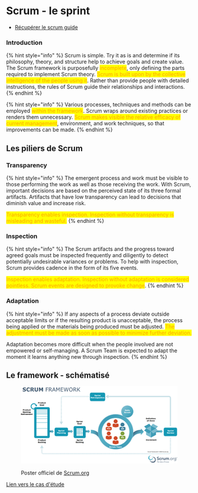 # Scrum - le sprint

* [Récupérer le scrum guide](https://scrumguides.org/index.html)

### Introduction <a href="#scrum-definition" id="scrum-definition"></a>

{% hint style="info" %}
Scrum is simple. Try it as is and determine if its philosophy, theory, and structure help to achieve goals and create value. The Scrum framework is purposefully <mark style="color:orange;">incomplete</mark>, only defining the parts required to implement Scrum theory. <mark style="color:orange;">Scrum is built upon by the collective intelligence of the people using it</mark>. Rather than provide people with detailed instructions, the rules of Scrum guide their relationships and interactions.
{% endhint %}

{% hint style="info" %}
Various processes, techniques and methods can be employed <mark style="color:orange;">within the framework</mark>. Scrum wraps around existing practices or renders them unnecessary. <mark style="color:orange;">Scrum makes visible the relative efficacy of current management</mark>, environment, and work techniques, so that improvements can be made.
{% endhint %}

## Les piliers de Scrum

### Transparency <a href="#transparency" id="transparency"></a>

{% hint style="info" %}
The emergent process and work must be visible to those performing the work as well as those receiving the work. With Scrum, important decisions are based on the perceived state of its three formal artifacts. Artifacts that have low transparency can lead to decisions that diminish value and increase risk.

<mark style="color:orange;">Transparency enables inspection. Inspection without transparency is misleading and wasteful.</mark>
{% endhint %}

### Inspection <a href="#inspection" id="inspection"></a>

{% hint style="info" %}
The Scrum artifacts and the progress toward agreed goals must be inspected frequently and diligently to detect potentially undesirable variances or problems. To help with inspection, Scrum provides cadence in the form of its five events.

<mark style="color:orange;">Inspection enables adaptation. Inspection without adaptation is considered pointless. Scrum events are designed to provoke change</mark>.
{% endhint %}

### Adaptation <a href="#adaptation" id="adaptation"></a>

{% hint style="info" %}
If any aspects of a process deviate outside acceptable limits or if the resulting product is unacceptable, the process being applied or the materials being produced must be adjusted. <mark style="color:orange;">The adjustment must be made as soon as possible to minimize further deviation.</mark>

Adaptation becomes more difficult when the people involved are not empowered or self-managing. A Scrum Team is expected to adapt the moment it learns anything new through inspection.
{% endhint %}

## Le framework - schématisé

<figure><img src="../../../.gitbook/assets/image (11).png" alt=""><figcaption><p>Poster officiel de <a href="https://scrumorg-website-prod.s3.amazonaws.com/drupal/2023-09/Scrum%20Framework%20with%20sdo%20logo%209.29.23.pdf">Scrum.org</a></p></figcaption></figure>

[Lien vers le cas d'étude](../laboratoires/scrum-les-bases-cas-detude.md)

